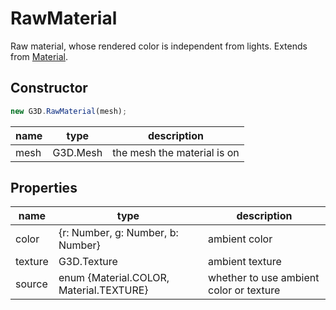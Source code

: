 # RawMaterial

Raw material, whose rendered color is independent from lights. Extends from [Material](./Material).

## Constructor

```javascript
new G3D.RawMaterial(mesh);
```

| name | type     | description                 |
| ---- | -------- | --------------------------- |
| mesh | G3D.Mesh | the mesh the material is on |

## Properties

| name    | type                                    | description                             |
| ------- | --------------------------------------- | --------------------------------------- |
| color   | {r: Number, g: Number, b: Number}       | ambient color                           |
| texture | G3D.Texture                             | ambient texture                         |
| source  | enum {Material.COLOR, Material.TEXTURE} | whether to use ambient color or texture |